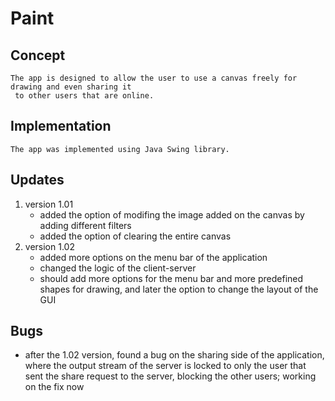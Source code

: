 # Paint

## Concept
	The app is designed to allow the user to use a canvas freely for drawing and even sharing it
	 to other users that are online.

## Implementation
	The app was implemented using Java Swing library.

## Updates
1. version 1.01
	* added the option of modifing the image added on the canvas by adding different filters
	* added the option of clearing the entire canvas
2. version 1.02
	* added more options on the menu bar of the application
	* changed the logic of the client-server 
	* should add more options for the menu bar and more predefined shapes for drawing, and later the option to change the layout of the GUI

## Bugs
* after the 1.02 version, found a bug on the sharing side of the application, where the output stream of the server is locked to only the user that sent the share request to the server, blocking the other users; working on the fix now
